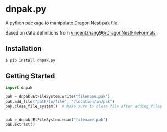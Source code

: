 # dnpak.py

A python package to manipulate Dragon Nest pak file.

Based on data definitions from [vincentzhang96/DragonNestFileFormats](http://vincentzhang96.github.io/DragonNestFileFormats/files/pak)

## Installation
```shell
$ pip install dnpak.py
```

## Getting Started

```python
import dnpak

pak = dnpak.EtFileSystem.write("filename.pak")
pak.add_file("path/to/file", "/location/in/pak")
pak.close_file_system()  # Make sure to close file after adding files


pak = dnpak.EtFileSystem.read("filename.pak")
pak.extract()


```